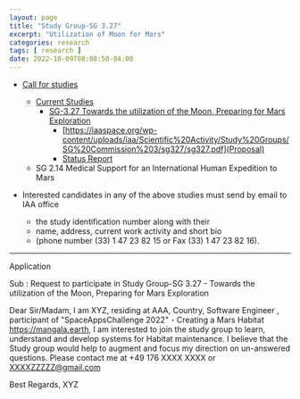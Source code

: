 ```yaml
---
layout: page
title: "Study Group-SG 3.27"
excerpt: "Utilization of Moon for Mars"
categories: research
tags: [ research ]
date: 2022-10-09T08:08:50-04:00
---
```


* [Call for studies](https://iaaspace.org/studies/calls-for-studies/)
  * [Current Studies](https://iaaspace.org/studies/current-studies/)
    * [SG-3.27 Towards the utilization of the Moon, Preparing for Mars Exploration](https://iaaspace.org/studies/current-studies/#Study-Current-C3)
      * [https://iaaspace.org/wp-content/uploads/iaa/Scientific%20Activity/Study%20Groups/SG%20Commission%203/sg327/sg327.pdf](Proposal)
      * [Status Report](https://iaaspace.org/wp-content/uploads/iaa/Scientific%20Activity/Study%20Groups/SG%20Commission%203/sg327/sg327sr1019.pdf)
  * SG 2.14 Medical Support for an International Human Expedition to Mars


* Interested candidates in any of the above studies must send by email to IAA office 
  * the study identification number along with their 
  * name, address, current work activity and short bio 
  * (phone number (33) 1 47 23 82 15 or Fax (33) 1 47 23 82 16).
--- 
Application

Sub : Request to participate in Study Group-SG 3.27 - Towards the utilization of the Moon, Preparing for Mars Exploration

Dear Sir/Madam,
  I am  XYZ, residing at AAA, Country, Software Engineer , participant of "SpaceAppsChallenge 2022" - Creating a Mars Habitat
  https://mangala.earth, 
I am interested to join the study group to learn, understand and develop systems for Habitat maintenance. I believe that the Study group
would help to augment and focus my direction on un-answered questions.
  Please contact me at +49 176 XXXX XXXX or XXXXZZZZZ@gmail.com


Best Regards,
XYZ